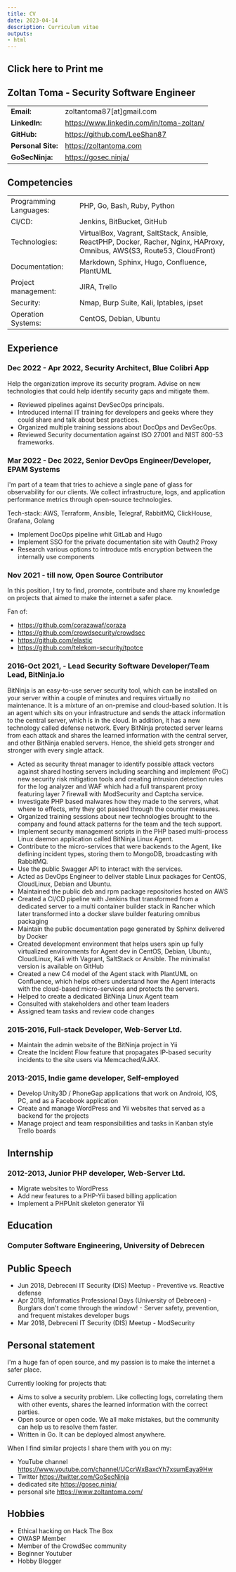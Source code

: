 ```yaml
---
title: CV
date: 2023-04-14
description: Curriculum vitae
outputs:
- html
---
```


<div id="printableArea" class="noPrint">
      <h2 onclick="printDiv('article')"/><i class="fa fa-print" style="font-size:24px"></i> Click here to Print me <i class="fa fa-print" style="font-size:24px"></i></h2>
</div>
<script src="/js/printme.js"></script>

## Zoltan Toma - Security Software Engineer

| | |
|-|-|
| **Email:** | zoltantoma87[at]gmail.com |
| **LinkedIn:** | https://www.linkedin.com/in/toma-zoltan/ |
| **GitHub:** |            https://github.com/LeeShan87 |
| **Personal Site:** |  https://zoltantoma.com |
| **GoSecNinja:** |    https://gosec.ninja/ |

## Competencies

| | |
|-|-|
| Programming Languages: | PHP, Go, Bash, Ruby, Python |
| CI/CD: | Jenkins, BitBucket, GitHub |
| Technologies: | VirtualBox, Vagrant, SaltStack, Ansible, ReactPHP, Docker, Racher, Nginx, HAProxy, Omnibus, AWS(S3, Route53, CloudFront) |
| Documentation: | Markdown, Sphinx, Hugo, Confluence, PlantUML |
| Project management: | JIRA, Trello |
| Security: | Nmap, Burp Suite, Kali, Iptables, ipset |
| Operation Systems: | CentOS, Debian, Ubuntu |

## Experience

### Dec 2022 - Apr 2022, Security Architect, Blue Colibri App

Help the organization improve its security program. Advise on new technologies that could help identify security gaps and mitigate them.

- Reviewed pipelines against DevSecOps principals.
- Introduced internal IT training for developers and geeks where they could share and talk about best practices.
- Organized multiple training sessions about DocOps and DevSecOps.
- Reviewed Security documentation against ISO 27001 and NIST 800-53 frameworks.

### Mar 2022 - Dec 2022, Senior DevOps Engineer/Developer,  EPAM Systems

I'm part of a team that tries to achieve a single pane of glass for observability for our
clients. We collect infrastructure, logs, and
application performance metrics through open-source technologies.

Tech-stack: AWS, Terraform, Ansible, Telegraf, RabbitMQ, ClickHouse, Grafana, Golang

- Implement DocOps pipeline whit GitLab and Hugo
- Implement SSO for the private documentation site with Oauth2 Proxy
- Research various options to introduce mtls encryption between the internally use components

### Nov 2021 - till now, Open Source Contributor

In this position, I try to find, promote, contribute and share my knowledge on projects that aimed to make the internet a safer place.

Fan of:
- https://github.com/corazawaf/coraza
- https://github.com/crowdsecurity/crowdsec
- https://github.com/elastic
- https://github.com/telekom-security/tpotce

### 2016-Oct 2021,  -   Lead Security Software Developer/Team Lead, BitNinja.io

BitNinja is an easy-to-use server security tool, which can be installed on your server within a couple of minutes and requires virtually no maintenance. It is a mixture of an on-premise and cloud-based solution. It is an agent which sits on your infrastructure and sends the attack information to the central server, which is in the cloud. In addition, it has a new technology called defense network. Every BitNinja protected server learns from each attack and shares the learned information with the central server, and other BitNinja enabled servers. Hence, the shield gets stronger and stronger with every single attack.

- Acted as security threat manager to identify possible attack vectors against shared hosting servers including searching and implement (PoC) new security risk mitigation tools and creating intrusion detection rules for the log analyzer and WAF which had a full transparent proxy featuring layer 7 firewall with ModSecurity and Captcha service.
- Investigate PHP based malwares how they made to the servers, what where to effects, why they got passed through the counter measures.
- Organized training sessions about new technologies brought to the company and found attack patterns for the team and the tech support.
- Implement security management scripts in the PHP based multi-process Linux daemon application called BitNinja Linux Agent.
- Contribute to the micro-services that were backends to the Agent, like defining incident types, storing them to MongoDB, broadcasting with RabbitMQ.
- Use the public Swagger API to interact with the services.
- Acted as DevOps Engineer to deliver stable Linux packages for CentOS, CloudLinux, Debian and Ubuntu.
- Maintained the public deb and rpm package repositories hosted on AWS
- Created a CI/CD pipeline with Jenkins that transformed from a dedicated server to a multi container builder stack in Rancher which later transformed into a docker slave builder featuring omnibus packaging
- Maintain the public documentation page generated by Sphinx delivered by Docker
- Created development environment that helps users spin up fully virtualized environments for Agent dev in CentOS, Debian, Ubuntu, CloudLinux, Kali with Vagrant, SaltStack or Ansible. The minimalist version is available on GitHub
- Created a new C4 model of the Agent stack with PlantUML on Confluence, which helps others understand how the Agent interacts with the cloud-based micro-services and protects the servers.
- Helped to create a dedicated BitNinja Linux Agent team
- Consulted with stakeholders and other team leaders
- Assigned team tasks and review code changes

### 2015-2016, Full-stack Developer, Web-Server Ltd.

- Maintain the admin website of the BitNinja project in Yii
- Create the Incident Flow feature that propagates IP-based security incidents to the site users via Memcached/AJAX.

### 2013-2015, Indie game developer, Self-employed

- Develop Unity3D / PhoneGap applications that work on Android, IOS, PC, and as a Facebook application
- Create and manage WordPress and Yii websites that served as a backend for the projects
- Manage project and team responsibilities and tasks in Kanban style Trello boards

## Internship

### 2012-2013, Junior PHP developer, Web-Server Ltd.

- Migrate websites to WordPress
- Add new features to a PHP-Yii based billing application
- Implement a PHPUnit skeleton generator Yii

## Education
### Computer Software Engineering, University of Debrecen

## Public Speech

- Jun 2018, Debreceni IT Security (DIS) Meetup - Preventive vs. Reactive defense
- Apr 2018, Informatics Professional Days (University of Debrecen) - Burglars don't come through the window! - Server safety, prevention, and frequent mistakes developer bugs
- Mar 2018, Debreceni IT Security (DIS) Meetup - ModSecurity

## Personal statement

I'm a huge fan of open source, and my passion is to make the internet a safer place.

Currently looking for projects that:

- Aims to solve a security problem. Like collecting logs, correlating them with other events, shares the learned information with the correct parties.
- Open source or open code. We all make mistakes, but the community can help us to resolve them faster.
- Written in Go. It can be deployed almost anywhere.

When I find similar projects I share them with you on my:

- YouTube channel https://www.youtube.com/channel/UCcrWxBaxcYh7xsumEaya9Hw
- Twitter https://twitter.com/GoSecNinja
- dedicated site https://gosec.ninja/
- personal site https://www.zoltantoma.com/

## Hobbies

- Ethical hacking on Hack The Box
- OWASP Member
- Member of the CrowdSec community
- Beginner Youtuber
- Hobby Blogger